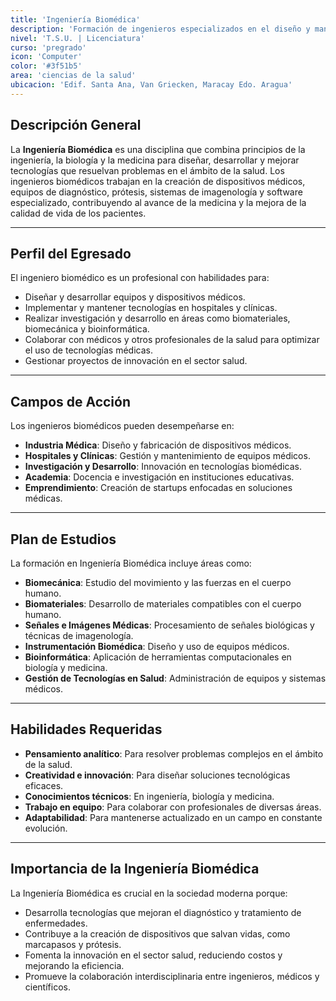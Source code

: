 ```yaml
---
title: 'Ingeniería Biomédica'
description: 'Formación de ingenieros especializados en el diseño y mantenimiento de equipos médicos y tecnologías de salud.'
nivel: 'T.S.U. | Licenciatura'
curso: 'pregrado'
icon: 'Computer'
color: '#3f51b5'
area: 'ciencias de la salud'
ubicacion: 'Edif. Santa Ana, Van Griecken, Maracay Edo. Aragua'
---
```


## Descripción General
La **Ingeniería Biomédica** es una disciplina que combina principios de la ingeniería, la biología y la medicina para diseñar, desarrollar y mejorar tecnologías que resuelvan problemas en el ámbito de la salud. Los ingenieros biomédicos trabajan en la creación de dispositivos médicos, equipos de diagnóstico, prótesis, sistemas de imagenología y software especializado, contribuyendo al avance de la medicina y la mejora de la calidad de vida de los pacientes.

---

## Perfil del Egresado
El ingeniero biomédico es un profesional con habilidades para:
- Diseñar y desarrollar equipos y dispositivos médicos.
- Implementar y mantener tecnologías en hospitales y clínicas.
- Realizar investigación y desarrollo en áreas como biomateriales, biomecánica y bioinformática.
- Colaborar con médicos y otros profesionales de la salud para optimizar el uso de tecnologías médicas.
- Gestionar proyectos de innovación en el sector salud.

---

## Campos de Acción
Los ingenieros biomédicos pueden desempeñarse en:
- **Industria Médica**: Diseño y fabricación de dispositivos médicos.
- **Hospitales y Clínicas**: Gestión y mantenimiento de equipos médicos.
- **Investigación y Desarrollo**: Innovación en tecnologías biomédicas.
- **Academia**: Docencia e investigación en instituciones educativas.
- **Emprendimiento**: Creación de startups enfocadas en soluciones médicas.

---

## Plan de Estudios
La formación en Ingeniería Biomédica incluye áreas como:
- **Biomecánica**: Estudio del movimiento y las fuerzas en el cuerpo humano.
- **Biomateriales**: Desarrollo de materiales compatibles con el cuerpo humano.
- **Señales e Imágenes Médicas**: Procesamiento de señales biológicas y técnicas de imagenología.
- **Instrumentación Biomédica**: Diseño y uso de equipos médicos.
- **Bioinformática**: Aplicación de herramientas computacionales en biología y medicina.
- **Gestión de Tecnologías en Salud**: Administración de equipos y sistemas médicos.

---

## Habilidades Requeridas
- **Pensamiento analítico**: Para resolver problemas complejos en el ámbito de la salud.
- **Creatividad e innovación**: Para diseñar soluciones tecnológicas eficaces.
- **Conocimientos técnicos**: En ingeniería, biología y medicina.
- **Trabajo en equipo**: Para colaborar con profesionales de diversas áreas.
- **Adaptabilidad**: Para mantenerse actualizado en un campo en constante evolución.

---

## Importancia de la Ingeniería Biomédica
La Ingeniería Biomédica es crucial en la sociedad moderna porque:
- Desarrolla tecnologías que mejoran el diagnóstico y tratamiento de enfermedades.
- Contribuye a la creación de dispositivos que salvan vidas, como marcapasos y prótesis.
- Fomenta la innovación en el sector salud, reduciendo costos y mejorando la eficiencia.
- Promueve la colaboración interdisciplinaria entre ingenieros, médicos y científicos.